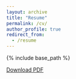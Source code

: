 ```yaml
---
layout: archive
title: "Resume"
permalink: /cv/
author_profile: true
redirect_from:
  - /resume
---
```


{% include base_path %}

<a href="https://blaineayotte.github.io/test.pdf">Download PDF</a>
